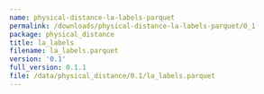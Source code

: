 ```yaml
---
name: physical-distance-la-labels-parquet
permalink: /downloads/physical-distance-la-labels-parquet/0_1
package: physical_distance
title: la_labels
filename: la_labels.parquet
version: '0.1'
full_version: 0.1.1
file: /data/physical_distance/0.1/la_labels.parquet
---
```

